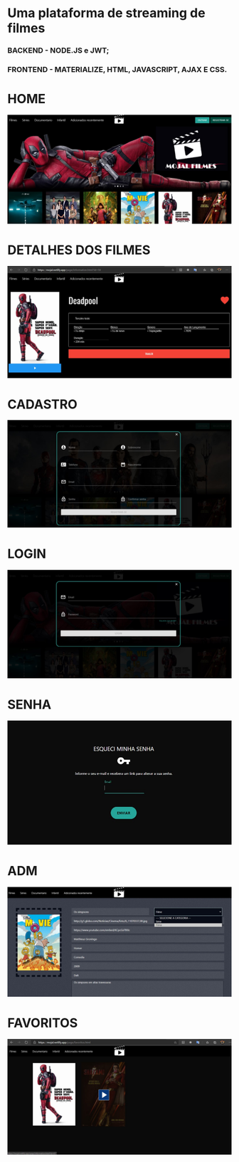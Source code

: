 # Uma plataforma de streaming de filmes 
<h3>BACKEND - NODE.JS e JWT;<h3/>
<h3>FRONTEND - MATERIALIZE, HTML, JAVASCRIPT, AJAX E CSS.<h3/>

# HOME

![Alt text](https://raw.githubusercontent.com/ABNERMATHEUS/ServicoStream/master/img/Telas/Home.jpg)


# DETALHES DOS FILMES

![Alt text](https://raw.githubusercontent.com/ABNERMATHEUS/ServicoStream/master/img/Telas/Filmes.jpg)


# CADASTRO

![Alt text](https://raw.githubusercontent.com/ABNERMATHEUS/ServicoStream/master/img/Telas/Cadastro.jpg)


# LOGIN

![Alt text](https://github.com/ABNERMATHEUS/ServicoStream/blob/master/img/Telas/Login.jpg)


# SENHA

![Alt text](https://raw.githubusercontent.com/ABNERMATHEUS/ServicoStream/master/img/Telas/senha.jpg)


# ADM

![Alt text](https://raw.githubusercontent.com/ABNERMATHEUS/ServicoStream/master/img/Telas/Adm.jpg)

# FAVORITOS

![Alt text](https://raw.githubusercontent.com/ABNERMATHEUS/ServicoStream/master/img/Telas/Favoritos.jpg)


